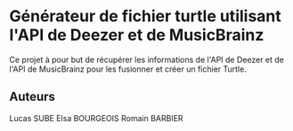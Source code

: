 # Générateur de fichier turtle utilisant l'API de Deezer et de MusicBrainz

Ce projet à pour but de récupérer les informations de l'API de Deezer et de l'API de MusicBrainz pour les fusionner et créer un fichier Turtle.

## Auteurs

Lucas SUBE
Elsa BOURGEOIS
Romain BARBIER